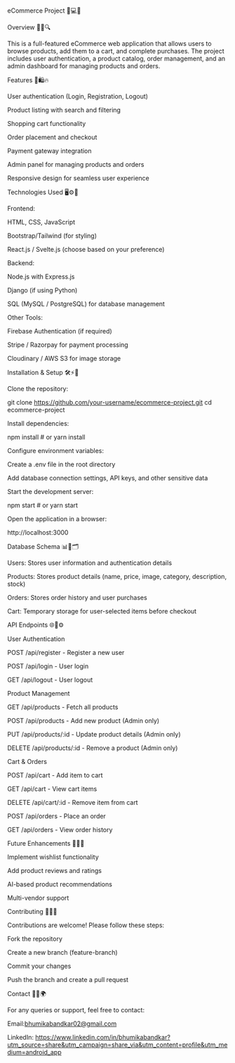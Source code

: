 eCommerce Project 🛒💻🚀

Overview 📢✨🔍

This is a full-featured eCommerce web application that allows users to browse products, add them to a cart, and complete purchases. The project includes user authentication, a product catalog, order management, and an admin dashboard for managing products and orders.

Features 🎯🛍️🔥

User authentication (Login, Registration, Logout)

Product listing with search and filtering

Shopping cart functionality

Order placement and checkout

Payment gateway integration

Admin panel for managing products and orders

Responsive design for seamless user experience

Technologies Used 🖥️⚙️📡

Frontend:

HTML, CSS, JavaScript

Bootstrap/Tailwind (for styling)

React.js / Svelte.js (choose based on your preference)

Backend:

Node.js with Express.js

Django (if using Python)

SQL (MySQL / PostgreSQL) for database management

Other Tools:

Firebase Authentication (if required)

Stripe / Razorpay for payment processing

Cloudinary / AWS S3 for image storage

Installation & Setup 🛠️⚡🚀

Clone the repository:

git clone https://github.com/your-username/ecommerce-project.git
cd ecommerce-project

Install dependencies:

npm install  # or yarn install

Configure environment variables:

Create a .env file in the root directory

Add database connection settings, API keys, and other sensitive data

Start the development server:

npm start  # or yarn start

Open the application in a browser:

http://localhost:3000

Database Schema 📊📌🗂️

Users: Stores user information and authentication details

Products: Stores product details (name, price, image, category, description, stock)

Orders: Stores order history and user purchases

Cart: Temporary storage for user-selected items before checkout

API Endpoints 🌐🔗⚙️

User Authentication

POST /api/register - Register a new user

POST /api/login - User login

GET /api/logout - User logout

Product Management

GET /api/products - Fetch all products

POST /api/products - Add new product (Admin only)

PUT /api/products/:id - Update product details (Admin only)

DELETE /api/products/:id - Remove a product (Admin only)

Cart & Orders

POST /api/cart - Add item to cart

GET /api/cart - View cart items

DELETE /api/cart/:id - Remove item from cart

POST /api/orders - Place an order

GET /api/orders - View order history

Future Enhancements 🚀🔮💡

Implement wishlist functionality

Add product reviews and ratings

AI-based product recommendations

Multi-vendor support

Contributing 🤝💡🌟

Contributions are welcome! Please follow these steps:

Fork the repository

Create a new branch (feature-branch)

Commit your changes

Push the branch and create a pull request



Contact 📩📱🌍

For any queries or support, feel free to contact:

Email:bhumikabandkar02@gmail.com

LinkedIn: https://www.linkedin.com/in/bhumikabandkar?utm_source=share&utm_campaign=share_via&utm_content=profile&utm_medium=android_app 

